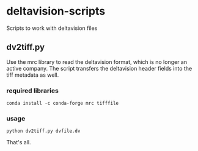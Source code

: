 # deltavision-scripts
Scripts to work with deltavision files

## dv2tiff.py

Use the mrc library to read the deltavision format, which is no longer an active company. The script transfers the deltavision header fields into the tiff metadata as well.

### required libraries

```
conda install -c conda-forge mrc tifffile
```

### usage

```
python dv2tiff.py dvfile.dv
```

That's all.
